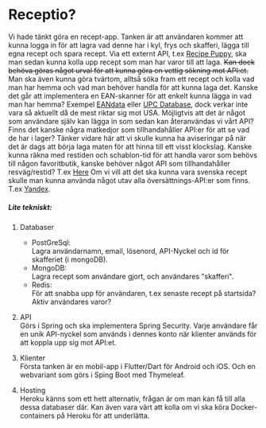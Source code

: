 # Receptio?

Vi hade tänkt göra en recept-app. Tanken är att användaren kommer att kunna logga in för att lagra vad denne har i kyl, frys och skafferi, lägga till egna recept och spara recept. Via ett externt API, t.ex [Recipe Puppy][1], ska man sedan kunna kolla upp recept som man har varor till att laga. ~~Kan dock behöva göras något urval för att kunna göra en vettig sökning mot API:et.~~ Man ska även kunna göra tvärtom, alltså söka fram ett recept och kolla vad man har hemma och vad man behöver handla för att kunna laga det. 
Kanske det går att implementera en EAN-skanner för att enkelt kunna lägga in vad man har hemma? Exempel [EANdata][4] eller [UPC Database][5], dock verkar inte vara så aktuellt då de mest riktar sig mot USA. Möjligtvis att det är något som användare själv kan lägga in som sedan kan återanvändas vi vårt API?
Finns det kanske några matkedjor som tillhandahåller API:er för att se vad de har i lager? Tänker vidare här att vi skulle kunna ha aviseringar på när det är dags att börja laga maten för att hinna till ett visst klockslag. Kanske kunna räkna med restiden och schablon-tid för att handla varor som behövs till någon favoritbutik, kanske behöver något API som tillhandahåller resväg/restid? T.ex [Here][2] 
Om vi vill att det ska kunna vara svenska recept skulle man kunna använda något utav alla översättnings-API:er som finns. T.ex [Yandex][3].




##### Lite tekniskt:
1. Databaser
    - PostGreSql: <br> Lagra användarnamn, email, lösenord, API-Nyckel och id för skafferiet (i mongoDB).
    - MongoDB: <br> Lagra recept som användare gjort, och användares "skafferi".
    - Redis: <br> För att snabba upp för användaren, t.ex senaste recept på startsida? Aktiv användares varor?

2. API <br>
Görs i Spring och ska implementera Spring Security. Varje användare får en unik API-nyckel som används i dennes konto när klienter används för att koppla upp sig mot API:et. 

3. Klienter <br>
Första tanken är en mobil-app i Flutter/Dart för Android och iOS. Och en webvariant som görs i Sping Boot med Thymeleaf.

4. Hosting <br>
Heroku känns som ett hett alternativ, frågan är om man kan få till alla dessa databaser där. Kan även vara värt att kolla om vi ska köra Docker-containers på Heroku för att underlätta.

[1]: <http://www.recipepuppy.com/about/api/> "Recipe Puppy"
[2]: <https://developer.here.com/develop/rest-apis> "Here"
[3]: <http://tech.yandex.com> "Yandex"
[4]: <https://eandata.com/> "Eandata"
[5]: <https://upcdatabase.org/api> "UPC Database"
